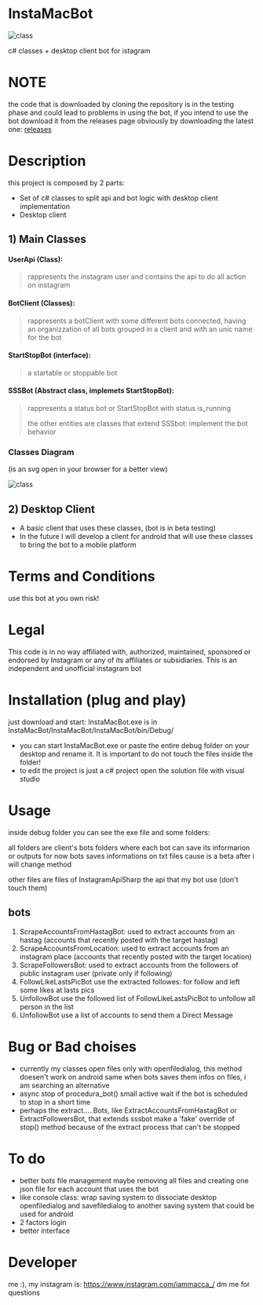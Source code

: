 # InstaMacBot 
![class](https://github.com/MaccariniLuca/InstaMacBot/blob/main/resources/Instagram_logo_2016.ico)

c# classes + desktop client bot for istagram

# NOTE
the code that is downloaded by cloning the repository is in the testing phase and could lead to problems in using the bot, if you intend to use the bot download it from the releases page obviously by downloading the latest one: [releases](https://github.com/MaccariniLuca/InstaMacBot/releases)


# Description
this project is composed by 2 parts:
- Set of c# classes to split api and bot logic with desktop client implementation
- Desktop client

## 1) Main Classes

  #### UserApi (Class): 
  >rappresents the instagram user and contains the api to do all action on instagram
  #### BotClient (Classes): 
  >rappresents a botClient with some different bots connected, having an organizzation of all bots grouped in a client and with an unic name for the bot
  #### StartStopBot (interface): 
  >a startable or stoppable bot
  #### SSSBot (Abstract class, implemets StartStopBot):
  >rappresents a status bot or StartStopBot with status is_running
  >
  >the other entities are classes that extend SSSbot: implement the bot behavior
  
  ### Classes Diagram
  (is an svg open in your browser for a better view)
  
  ![class](https://github.com/MaccariniLuca/InstaMacBot/blob/main/documentation/Class%20Diagram.svg)
  
  
 ## 2) Desktop Client
 - A basic client that uses these classes, (bot is in beta testing)
 - In the future I will develop a client for android that will use these classes to bring the bot to a mobile platform
    
 # Terms and Conditions
 use this bot at you own risk!
 # Legal
This code is in no way affiliated with, authorized, maintained, sponsored or endorsed by Instagram or any of its affiliates or subsidiaries. This is an independent and unofficial instagram bot
 
# Installation (plug and play)
just download and start:
InstaMacBot.exe is in InstaMacBot/InstaMacBot/InstaMacBot/bin/Debug/
- you can start InstaMacBot.exe or paste the entire debug folder on your desktop and rename it. It is important to do not touch the files inside the folder!
- to edit the project is just a c# project open the solution file with visual studio

# Usage
inside debug folder you can see the exe file and some folders:

all folders are client's bots folders where each bot can save its informarion or outputs for now bots saves informations on txt files cause is a beta after i will change method

other files are files of InstagramApiSharp the api that my bot use (don't touch them)
## bots
1) ScrapeAccountsFromHastagBot: used to extract accounts from an hastag (accounts that recently posted with the target hastag) 
2) ScrapeAccountsFromLocation: used to extract accounts from an instagram place (accounts that recently posted with the target location)   
3) ScrapeFollowersBot: used to extract accounts from the followers of public instagram user (private only if following)
4) FollowLikeLastsPicBot use the extracted followes: for follow and left some likes at lasts pics   
5) UnfollowBot use the followed list of FollowLikeLastsPicBot to unfollow all person in the list   
6) UnfollowBot use a list of accounts to send them a Direct Message

# Bug or Bad choises
- currently my classes open files only with openfiledialog, this method doesen't work on android same when bots saves them infos on files, i am searching an alternative
- async stop of procedura_bot() small active wait if the bot is scheduled to stop in a short time
- perhaps the extract.....Bots, like ExtractAccountsFromHastagBot or ExtractFollowersBot, that extends sssbot make a 'fake' override of stop() method because of the extract process that can't be stopped

# To do
- better bots file management maybe removing all files and creating one json file for each account that uses the bot
- like console class: wrap saving system to dissociate desktop openfiledialog and savefiledialog to another saving system that could be used for android
- 2 factors login
- better interface

# Developer
me :), my instagram is: https://www.instagram.com/iammacca_/ dm me for questions


